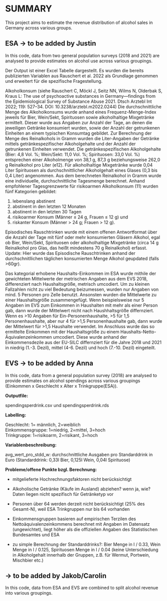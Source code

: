 # SUMMARY

This project aims to estimate the revenue distribution of alcohol sales in Germany across various groups.

## ESA -\> to be added by Justin

In this code, data from two general population surveys (2018 and 2021) are analysed to provide estimates on alcohol use across various groupings.

Der Output ist einer Excel Tabelle dargestellt. Es wurden die bereits publizierten Variablen aus Rauschert et al. 2022 als Grundlage genommen und erweitert für die spezifische Fragestellung.

Alkoholkonsum (siehe Rauschert C, Möckl J, Seitz NN, Wilms N, Olderbak S, Kraus L: The use of psychoactive substances in Germany—findings from the Epidemiological Survey of Substance Abuse 2021. Dtsch Arztebl Int 2022; 119: 527–34. DOI: 10.3238/arztebl.m2022.0244)
Die durchschnittliche Menge des Alkoholkonsums wurde anhand eines Frequenz-Menge-Index jeweils für Bier, Wein/Sekt, Spirituosen sowie alkoholhaltige Mixgetränke ermittelt. Dieser wurde aus Angaben zur Anzahl der Tage, an denen die jeweiligen Getränke konsumiert wurden, sowie der Anzahl der getrunkenen Einheiten an einem typischen Konsumtag gebildet. Zur Berechnung der Menge des Reinalkohols in Gramm wurden die Liter-Angaben der Getränke mittels getränkespezifischer Alkoholgehalte
und der Anzahl der getrunkenen Einheiten verwendet. Die getränkespezifischen Alkoholgehalte (Bier: 4,8 Vol. %; Wein/Sekt: 11,0 Vol. %; Spirituosen: 33,0 Vol. %) entsprechen einer Alkoholmenge von 38,1 g, 87,3 g beziehungsweise 262,0 g Reinalkohol pro Liter (e12). Für alkoholhaltige Mixgetränke wurde 0,04 Liter Spirituosen als durchschnittlicher Alkoholgehalt eines Glases (0,3 bis 0,4 Liter) angenommen. Aus dem berechneten Reinalkohol in Gramm wurde eine individuelle, durchschnittliche Tagesmenge berechnet. Anhand empfohlener Tagesgrenzwerte für risikoarmen Alkoholkonsum (11) wurden fünf Kategorien gebildet:

1) lebenslang abstinent
2) abstinent in den letzten 12 Monaten
3) abstinent in den letzten 30 Tagen
4) risikoarmer Konsum (Männer ≤ 24 g, Frauen ≤ 12 g) und
5) riskanter Konsum (Männer > 24 g; Frauen > 12 g).
   
Episodisches Rauschtrinken wurde mit einem offenen Antwortformat über die Anzahl der Tage mit fünf oder mehr konsumierten Gläsern Alkohol, egal ob Bier, Wein/Sekt, Spirituosen oder alkoholhaltige Mixgetränke
(circa 14 g Reinalkohol pro Glas, das heißt mindestens 70 g Reinalkohol) erfasst. Update: Hier wurde das Episodische Rauschtrinken anhand der durchschnitllichen täglichen konsumierten Menge Alkohol geupdated (falls >60gr).

Das kategorial erhobene Haushalts-Einkommen im ESA wurde mithile der gewichteten Mittelwerte der metrischen Angaben aus dem EVS 2018, differenziert nach Haushaltsgröße, metrisch umcodiert. Um zu kleinen Fallzahlen nicht zu viel Bedeutung beizumessen, wurden nur Angaben von mind. 5 Personen pro Zelle benutzt. Ansonsten wurden die Mittelwerte zu einer Haushaltsgröße zusammengefügt. Wenn beispielsweise nur 5 Angaben im EVS zum Einkommen in Haushalten mit mehr als einer Person gab, dann wurde der Mittelwert nicht nach Haushhaltsgröße differnziert. Wenn es >10 Angaben für Ein-Personenhaushalte, >5 für 1,5 Personenhaushalte, aber nur 4 für >1,5 Personenhaushalte gab, dann wurde der Mittelwert für >1,5 Haushalte verwendet. Im Anschluss wurde das so ermittelte Einkommen mit der Haushaltsgröße zu einem Haushalts-Netto-Äquivalenzeinkommen umcodiert. Diese wurde anhand der Einkommensdezile aus der EU-SILC differnziert für die Jahre 2018 und 2021 in niedrig (1.-3. Dezil), mittel (4-6. Dezil) und hoch (7.-10. Dezil) eingeteilt.



## EVS -\> to be added by Anna

In this code, data from a general population survey (2018) are analysed to provide estimates on alcohol spendings across various groupings (Einkommen x Geschlecht x Alter x Trinkgruppe(ESA)).

**Outputfile:**

spendingsperdrink.csv und spendingsperdrink.rds

**Labelling:**

Geschlecht: 1= männlich, 2=weiblich\
Einkommensgruppe: 1=niedrig, 2=mittel, 3=hoch\
Trinkgruppe: 1=risikoarm, 2=risikant, 3=hoch

**Variablenbeschreibung:**

avg_wert_pro_stdd_w: durchschnittliche Ausgaben pro Standarddrink in Euro (Standarddrink: 0,33l Bier, 0,125l Wein, 0,04l Spirituose)

**Probleme/offene Punkte bzgl. Berechnung:**

-   mitgelieferte Hochrechnungsfaktoren nicht berücksichtigt

-   Alkoholische Getränke (Käufe im Ausland) abziehen? wenn ja, wie? Daten liegen nicht spezifisch für Getränketyp vor

-   Personen über 64 werden derzeit nicht berücksichtigt (25% des Gesamt-N), weil ESA Trinkgruppen nur bis 64 vorhanden

-   Einkommensgruppen basieren auf empirischen Terzilen des Nettoäquivalenzeinkommens berechnet mit Angaben im Datensatz (ungewichtet), liegt höher als die offiziellen Angaben des Statistischen Bundesamtes und ESA

-   zu simple Berechnung der Standarddrinks?: Bier Menge in l / 0.33, Wein Menge in l / 0.125, Spirituosen Menge in l / 0.04 (keine Unterschiedung in Alkoholgehalt innerhalb der Gruppen, z.B. für Wermut, Portwein, Mischbier etc.)

## -\> to be added by Jakob/Carolin

In this code, data from ESA and EVS are combined to split alcohol revenue into various groupings.

